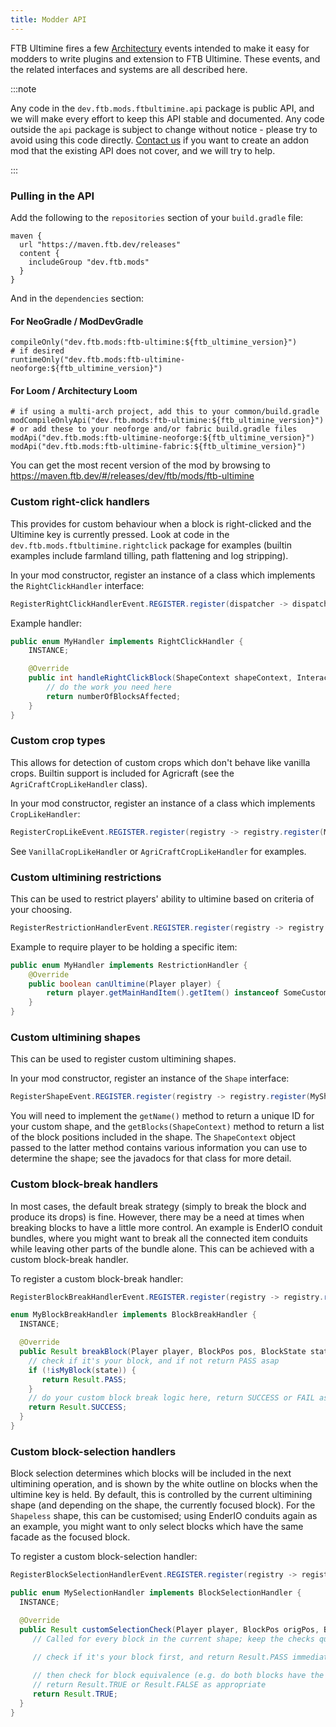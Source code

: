 ```yaml
---
title: Modder API
---
```


FTB Ultimine fires a few [Architectury](https://www.curseforge.com/minecraft/mc-mods/architectury-api) events intended to make it easy for modders to write plugins and extension to FTB Ultimine. These events, and the related interfaces and systems are all described here.

:::note

Any code in the `dev.ftb.mods.ftbultimine.api` package is public API, and we will make every effort to keep this API stable and documented. Any code outside the `api` package is subject to change without notice - please try to avoid using this code directly. [Contact us](https://go.ftb.team/support-mod-issues) if you want to create an addon mod that the existing API does not cover, and we will try to help.

:::

### Pulling in the API

Add the following to the `repositories` section of your `build.gradle` file:

```
maven {
  url "https://maven.ftb.dev/releases"
  content {
    includeGroup "dev.ftb.mods"
  }
}
```

And in the `dependencies` section:

#### For NeoGradle / ModDevGradle
```
compileOnly("dev.ftb.mods:ftb-ultimine:${ftb_ultimine_version}")
# if desired
runtimeOnly("dev.ftb.mods:ftb-ultimine-neoforge:${ftb_ultimine_version}")
```

#### For Loom / Architectury Loom
```
# if using a multi-arch project, add this to your common/build.gradle
modCompileOnlyApi("dev.ftb.mods:ftb-ultimine:${ftb_ultimine_version}")
# or add these to your neoforge and/or fabric build.gradle files
modApi("dev.ftb.mods:ftb-ultimine-neoforge:${ftb_ultimine_version}")
modApi("dev.ftb.mods:ftb-ultimine-fabric:${ftb_ultimine_version}")
```

You can get the most recent version of the mod by browsing to https://maven.ftb.dev/#/releases/dev/ftb/mods/ftb-ultimine

### Custom right-click handlers

This provides for custom behaviour when a block is right-clicked and the Ultimine key is currently pressed. Look at code in the `dev.ftb.mods.ftbultimine.rightclick` package for examples (builtin examples include farmland tilling, path flattening and log stripping).

In your mod constructor, register an instance of a class which implements the `RightClickHandler` interface:
```java
RegisterRightClickHandlerEvent.REGISTER.register(dispatcher -> dispatcher.registerHandler(MyHandler.INSTANCE));
```

Example handler:
```java
public enum MyHandler implements RightClickHandler {
    INSTANCE;

    @Override
    public int handleRightClickBlock(ShapeContext shapeContext, InteractionHand hand, Collection<BlockPos> positions) {
        // do the work you need here
        return numberOfBlocksAffected;
    }
}
```

### Custom crop types

This allows for detection of custom crops which don't behave like vanilla crops. Builtin support is included for Agricraft (see the `AgriCraftCropLikeHandler` class).

In your mod constructor, register an instance of a class which implements `CropLikeHandler`:

```java
RegisterCropLikeEvent.REGISTER.register(registry -> registry.register(MyHandler.INSTANCE));
```

See `VanillaCropLikeHandler` or `AgriCraftCropLikeHandler` for examples.

### Custom ultimining restrictions

This can be used to restrict players' ability to ultimine based on criteria of your choosing.

```java
RegisterRestrictionHandlerEvent.REGISTER.register(registry -> registry.register(MyHandler.INSTANCE));
```

Example to require player to be holding a specific item:
```java
public enum MyHandler implements RestrictionHandler {
    @Override
    public boolean canUltimine(Player player) {
        return player.getMainHandItem().getItem() instanceof SomeCustomItem;
    }
}
```

### Custom ultimining shapes

This can be used to register custom ultimining shapes.

In your mod constructor, register an instance of the `Shape` interface:

```java
RegisterShapeEvent.REGISTER.register(registry -> registry.register(MyShape.INSTANCE));
```

You will need to implement the `getName()` method to return a unique ID for your custom shape, and the `getBlocks(ShapeContext)` method to return a list of the block positions included in the shape. The `ShapeContext` object passed to the latter method contains various information you can use to determine the shape; see the javadocs for that class for more detail.

### Custom block-break handlers

In most cases, the default break strategy (simply to break the block and produce its drops) is fine. However, there may be a need at times when breaking blocks to have a little more control. An example is EnderIO conduit bundles, where you might want to break all the connected item conduits while leaving other parts of the bundle alone. This can be achieved with a custom block-break handler.

To register a custom block-break handler:

```java
RegisterBlockBreakHandlerEvent.REGISTER.register(registry -> registry.register(MyBlockBreakHandler.INSTANCE));
```

```java
enum MyBlockBreakHandler implements BlockBreakHandler {
  INSTANCE;

  @Override
  public Result breakBlock(Player player, BlockPos pos, BlockState state, Shape shape, BlockHitResult hitResult) {
    // check if it's your block, and if not return PASS asap
    if (!isMyBlock(state)) {
       return Result.PASS;
    }
    // do your custom block break logic here, return SUCCESS or FAIL as appopriate
    return Result.SUCCESS;
  }
}
```

### Custom block-selection handlers

Block selection determines which blocks will be included in the next ultimining operation, and is shown by the white outline on blocks when the ultimine key is held. By default, this is controlled by the current ultimining shape (and depending on the shape, the currently focused block). For the `Shapeless` shape, this can be customised; using EnderIO conduits again as an example, you might want to only select blocks which have the same facade as the focused block.

To register a custom block-selection handler:

```java
RegisterBlockSelectionHandlerEvent.REGISTER.register(registry -> registry.register(MySelectionHandler.INSTANCE));
```

```java
public enum MySelectionHandler implements BlockSelectionHandler {
  INSTANCE;

  @Override
  public Result customSelectionCheck(Player player, BlockPos origPos, BlockPos pos, BlockState origState, BlockState state) {
     // Called for every block in the current shape; keep the checks quick and efficient!
      
     // check if it's your block first, and return Result.PASS immediately if it's not

     // then check for block equivalence (e.g. do both blocks have the same facade?)
     // return Result.TRUE or Result.FALSE as appropriate
     return Result.TRUE;
  }
}
```
